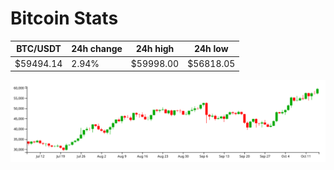 # Bitcoin Stats

BTC/USDT|24h change|24h high|24h low|
|---|---|---|---|
|$59494.14|2.94%|$59998.00|$56818.05|

<img src="./chart.svg">
